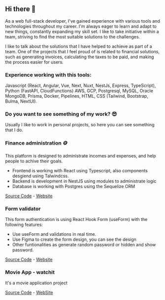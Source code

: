 ## Hi there 👋

As a web full-stack developer, I've gained experience with various tools and technologies throughout my career. I'm always eager to learn and adapt to new things, constantly expanding my skill set. I like to take initiative within a team, striving to find the most suitable solutions to the challenges.

I like to talk about the solutions that I have helped to achieve as part of a team. One of the projects that I feel proud of is related to financial solutions, such as generating invoices, calculating the taxes to be paid, and making the process easier for users.

### Experience working with this tools:

Javascript (React, Angular, Vue, Next, Nuxt, NestJs, Express, TypeScript), Python (FastAPI, CloudFunctions) AWS, GCP, Postgresql, MySQL, Oracle MongoDB, Prisma, Docker, Pipelines, HTML, CSS (Tailwind, Bootstrap, Bulma, NextUI).

### Do you want to see something of my work? 😎

Usually I like to work in personal projects, so here you can see something that I do.


### Finance administration 🪙

This platform is designed to administrate incomes and expenses, and help people to achive their goals.

- Frontend is working with React using Typescript, also components desgiend using Talwindcss.
- Backend is development in NestJS using modules to administrate logic
- Database is working with Postgres using the Sequelize ORM


[Source Code](https://github.com/marcelozair/finzen) -
[Website](https://finzen-web.vercel.app/)

### Form validator
This form authentication is using React Hook Form (useForm) with the following features:

- Use useForm and validations in real time.
- Use Figma to create the form design, you can see the design 
- Other funtionalities as generate random password or hidden and show password.

[Source Code](https://github.com/marcelozair/React-Typescript-Auth-Form) -
[Website](https://react-typescript-auth-form.vercel.app/)

### Movie App - watchit
It's a movie application project

[Source Code](https://github.com/marcelozair/watchit) -
[WebSite](https://watchit-coral.vercel.app)
